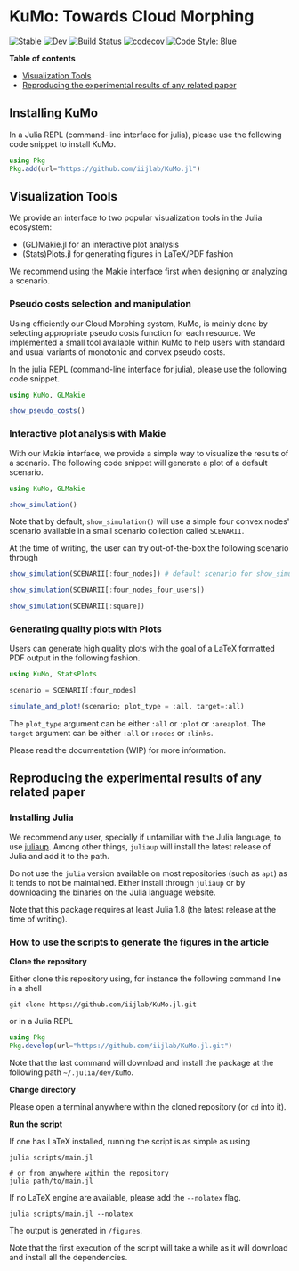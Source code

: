 # KuMo: Towards Cloud Morphing

[![Stable](https://img.shields.io/badge/docs-stable-blue.svg)](https://iijlab.github.io/KuMo.jl/stable)
[![Dev](https://img.shields.io/badge/docs-dev-blue.svg)](https://iijlab.github.io/KuMo.jl/dev)
[![Build Status](https://github.com/iijlab/KuMo.jl/actions/workflows/CI.yml/badge.svg?branch=main)](https://github.com/iijlab/KuMo.jl/actions/workflows/CI.yml?query=branch%3Amain)
[![codecov](https://codecov.io/gh/iijlab/KuMo.jl/branch/main/graph/badge.svg?token=rlJUxj3NkP)](https://codecov.io/gh/iijlab/KuMo.jl)
[![Code Style: Blue](https://img.shields.io/badge/code%20style-blue-4495d1.svg)](https://github.com/invenia/BlueStyle)

**Table of contents**

- [Visualization Tools](https://github.com/iijlab/KuMo.jl#visualization-tools)
- [Reproducing the experimental results of any related paper](https://github.com/iijlab/KuMo.jl#reproducing-the-experimental-results-of-any-related-paper)

## Installing KuMo

In a Julia REPL (command-line interface for julia), please use the following code snippet to install KuMo.

```julia
using Pkg
Pkg.add(url="https://github.com/iijlab/KuMo.jl")
```

## Visualization Tools

We provide an interface to two popular visualization tools in the Julia ecosystem:

- (GL)Makie.jl for an interactive plot analysis
- (Stats)Plots.jl for generating figures in LaTeX/PDF fashion

We recommend using the Makie interface first when designing or analyzing a scenario.

### Pseudo costs selection and manipulation

Using efficiently our Cloud Morphing system, KuMo, is mainly done by selecting appropriate pseudo costs function for each resource. We implemented a small tool available within KuMo to help users with standard and usual variants of monotonic and convex pseudo costs.

In the julia REPL (command-line interface for julia), please use the following code snippet.

```julia
using KuMo, GLMakie

show_pseudo_costs()
```

### Interactive plot analysis with Makie

With our Makie interface, we provide a simple way to visualize the results of a scenario. The following code snippet will generate a plot of a default scenario.

```julia
using KuMo, GLMakie

show_simulation()
```

Note that by default, `show_simulation()` will use a simple four convex nodes' scenario available in a small scenario collection called `SCENARII`.

At the time of writing, the user can try out-of-the-box the following scenario through

```julia
show_simulation(SCENARII[:four_nodes]) # default scenario for show_simulation()

show_simulation(SCENARII[:four_nodes_four_users])

show_simulation(SCENARII[:square])
```

### Generating quality plots with Plots

Users can generate high quality plots with the goal of a LaTeX formatted PDF output in the following fashion.

```julia
using KuMo, StatsPlots

scenario = SCENARII[:four_nodes]

simulate_and_plot!(scenario; plot_type = :all, target=:all)
```

The `plot_type` argument can be either `:all` or `:plot` or `:areaplot`. The `target` argument can be either `:all` or `:nodes` or `:links`.

Please read the documentation (WIP) for more information.

## Reproducing the experimental results of any related paper

### Installing Julia

We recommend any user, specially if unfamiliar with the Julia language, to use [juliaup](https://github.com/JuliaLang/juliaup). Among other things, `juliaup` will install the latest release of Julia and add it to the path.

Do not use the `julia` version available on most repositories (such as `apt`) as it tends to not be maintained. Either install through `juliaup` or by downloading the binaries on the Julia language website.

Note that this package requires at least Julia 1.8 (the latest release at the time of writing).

### How to use the scripts to generate the figures in the article

**Clone the repository**

Either clone this repository using, for instance the following command line in a shell

```shell
git clone https://github.com/iijlab/KuMo.jl.git
```

or in a Julia REPL

```julia
using Pkg
Pkg.develop(url="https://github.com/iijlab/KuMo.jl.git")
```

Note that the last command will download and install the package at the following path `~/.julia/dev/KuMo`.

**Change directory**

Please open a terminal anywhere within the cloned repository (or `cd` into it).

**Run the script**

If one has LaTeX installed, running the script is as simple as using

```shell
julia scripts/main.jl

# or from anywhere within the repository
julia path/to/main.jl
```

If no LaTeX engine are available, please add the `--nolatex` flag.

```shell
julia scripts/main.jl --nolatex
```

The output is generated in `/figures`.

Note that the first execution of the script will take a while as it will download and install all the dependencies.

<!-- ## Citing

See [`CITATION.bib`](CITATION.bib) for the relevant reference(s). -->
